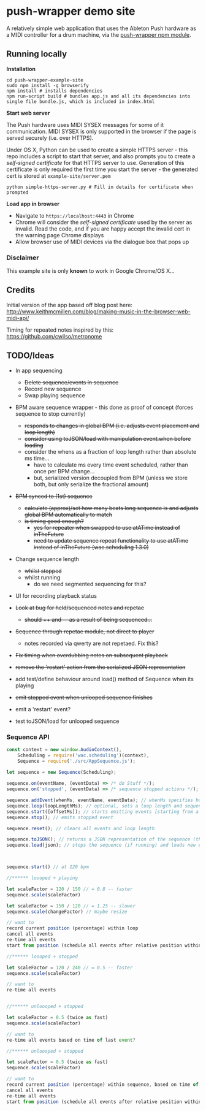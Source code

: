 # push-wrapper demo site

A relatively simple web application that uses the Ableton Push hardware as a MIDI controller for a drum machine, via the [push-wrapper npm module](https://www.npmjs.com/package/push-wrapper).

## Running locally

**Installation**

    cd push-wrapper-example-site
    sudo npm install -g browserify
    npm install # installs dependencies
    npm run-script build # bundles app.js and all its dependencies into single file bundle.js, which is included in index.html

**Start web server**

The Push hardware uses MIDI SYSEX messages for some of it communication. MIDI SYSEX is only supported in the browser if the page is served securely (i.e. over HTTPS).

Under OS X, Python can be used to create a simple HTTPS server - this repo includes a script to start that server, and also prompts you to create a *self-signed certificate* for that HTTPS server to use. Generation of this certificate is only required the first time you start the server - the generated cert is stored at `example-site/server.pem`

    python simple-https-server.py # Fill in details for certificate when prompted

**Load app in browser**

- Navigate to `https://localhost:4443` in Chrome
- Chrome will consider the *self-signed certificate* used by the server as invalid. Read the code, and if you are happy accept the invalid cert in the warning page Chrome displays
- Allow browser use of MIDI devices via the dialogue box that pops up

### Disclaimer

This example site is only **known** to work in Google Chrome/OS X...

## Credits

Initial version of the app based off blog post here: http://www.keithmcmillen.com/blog/making-music-in-the-browser-web-midi-api/

Timing for repeated notes inspired by this: https://github.com/cwilso/metronome

## TODO/Ideas

- In app sequencing
  - ~~Delete sequence/events in sequence~~
  - Record new sequence
  - Swap playing sequence
- BPM aware sequence wrapper - this done as proof of concept (forces sequence to stop currently)
  - ~~responds to changes in global BPM (i.e. adjusts event placement and loop length)~~
  - ~~consider using toJSON/load with manipulation event.when before loading~~
  - consider the whens as a fraction of loop length rather than absolute ms time...
    - have to calculate ms every time event scheduled, rather than once per BPM change...
    - but, serialized version decoupled from BPM (unless we store both, but only serialize the fractional amount)
- ~~BPM synced to (1st) sequence~~
  - ~~calculate (approx)/set how many beats long sequence is and adjusts global BPM automatically to match~~
  - ~~is timing good enough?~~
    - ~~yes for repeater when swapped to use atATime instead of inTheFuture~~
    - ~~need to update sequence repeat functionality to use atATime instead of inTheFuture (wac.scheduling 1.3.0)~~
- Change sequence length
  - ~~whilst stopped~~
  - whilst running
    - do we need segmented sequencing for this?
- UI for recording playback status
- ~~Look at bug for held/sequenced notes and repetae~~
  - ~~should ++ and -- as a result of being sequenced...~~
- ~~Sequence through repetae module, not direct to player~~
  - notes recorded via qwerty are not repetaed. Fix this?
- ~~Fix timing when overdubbing notes on subsequent playback~~
- ~~remove the 'restart' action from the serialized JSON representation~~

- add test/define behaviour around load() method of Sequence when its playing
- ~~emit stopped event when unlooped sequence finishes~~
- emit a 'restart' event?
- test toJSON/load for unlooped sequence

### Sequence API

```javascript
const context = new window.AudioContext(),
    Scheduling = require('wac.scheduling')(context),
    Sequence = require('./src/AppSequence.js');
    
let sequence = new Sequence(Scheduling);

sequence.on(eventName, (eventData) => /* do Stuff */);
sequence.on('stopped', (eventData) => /* sequence stopped actions */);

sequence.addEvent(whenMs, eventName, eventData); // whenMs specifies how far into the sequence the given eventName/eventData will be emitted
sequence.loop(loopLengthMs); // optional, sets a loop length and sequence will repeat until stopped
sequence.start([offsetMs]); // starts emitting events [starting from a given offset if provided]
sequence.stop(); // emits stopped event

sequence.reset(); // clears all events and loop length

sequence.toJSON(); // returns a JSON representation of the sequence (that can be JSON stringified for storage)
sequence.load(json); // stops the sequence (if running) and loads new events/loops specified in json



sequence.start() // at 120 bpm

//****** loooped + playing

let scaleFactor = 120 / 150 // = 0.8 -- faster
sequence.scale(scaleFactor)

let scaleFactor = 150 / 120 // = 1.25 -- slower
sequence.scale(changeFactor) // maybe resize

// want to
record current position (percentage) within loop
cancel all events
re-time all events
start from position (schedule all events after relative position within loop)

//****** loooped + stopped

let scaleFactor = 120 / 240 // = 0.5 -- faster
sequence.scale(scaleFactor)

// want to
re-time all events


//****** unloooped + stopped

let scaleFactor = 0.5 (twice as fast)
sequence.scale(scaleFactor)

// want to
re-time all events based on time of last event?

//****** unloooped + stopped

let scaleFactor = 0.5 (twice as fast)
sequence.scale(scaleFactor)

// want to
record current position (percentage) within sequence, based on time of last event
cancel all events
re-time all events
start from position (schedule all events after relative position within sequence)




```